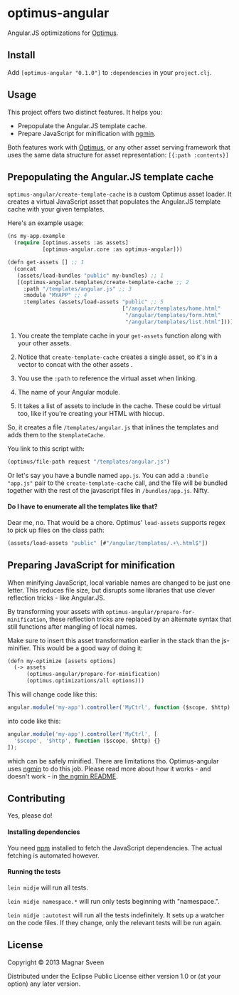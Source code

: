 # optimus-angular

Angular.JS optimizations for [Optimus](http://github.com/magnars/optimus).

## Install

Add `[optimus-angular "0.1.0"]` to `:dependencies` in your `project.clj`.

## Usage

This project offers two distinct features. It helps you:

- Prepopulate the Angular.JS template cache.
- Prepare JavaScript for minification with [ngmin](https://github.com/btford/ngmin).

Both features work with [Optimus](http://github.com/magnars/optimus),
or any other asset serving framework that uses the same data structure
for asset representation: `[{:path :contents}]`

## Prepopulating the Angular.JS template cache

`optimus-angular/create-template-cache` is a custom Optimus asset
loader. It creates a virtual JavaScript asset that populates the
Angular.JS template cache with your given templates.

Here's an example usage:

```cl
(ns my-app.example
  (require [optimus.assets :as assets]
           [optimus-angular.core :as optimus-angular]))

(defn get-assets [] ;; 1
  (concat
   (assets/load-bundles "public" my-bundles) ;; 1
   [(optimus-angular.templates/create-template-cache ;; 2
     :path "/templates/angular.js" ;; 3
     :module "MYAPP" ;; 4
     :templates (assets/load-assets "public" ;; 5
                                    ["/angular/templates/home.html"
                                     "/angular/templates/form.html"
                                     "/angular/templates/list.html"]))]))
```

1. You create the template cache in your `get-assets` function along
   with your other assets.

2. Notice that `create-template-cache` creates a single asset, so it's
   in a vector to concat with the other assets .

3. You use the `:path` to reference the virtual asset when linking.

4. The name of your Angular module.

5. It takes a list of assets to include in the cache. These could be
   virtual too, like if you're creating your HTML with hiccup.

So, it creates a file `/templates/angular.js` that inlines the templates
and adds them to the `$templateCache`.

You link to this script with:

```cl
(optimus/file-path request "/templates/angular.js")
```

Or let's say you have a bundle named `app.js`. You can add a `:bundle
"app.js"` pair to the `create-template-cache` call, and the file will
be bundled together with the rest of the javascript files in
`/bundles/app.js`. Nifty.

#### Do I have to enumerate all the templates like that?

Dear me, no. That would be a chore. Optimus' `load-assets` supports
regex to pick up files on the class path:

```cl
(assets/load-assets "public" [#"/angular/templates/.+\.html$"])
```

## Preparing JavaScript for minification

When minifying JavaScript, local variable names are changed to be just
one letter. This reduces file size, but disrupts some libraries that
use clever reflection tricks - like Angular.JS.

By transforming your assets with
`optimus-angular/prepare-for-minification`, these reflection tricks
are replaced by an alternate syntax that still functions after
mangling of local names.

Make sure to insert this asset transformation earlier in the stack
than the js-minifier. This would be a good way of doing it:

```cl
(defn my-optimize [assets options]
  (-> assets
      (optimus-angular/prepare-for-minification)
      (optimus.optimizations/all options)))
```

This will change code like this:

```js
angular.module('my-app').controller('MyCtrl', function ($scope, $http) {});
```

into code like this:

```js
angular.module('my-app').controller('MyCtrl', [
  '$scope', '$http', function ($scope, $http) {}
]);
```

which can be safely minified. There are limitations tho.
Optimus-angular uses [ngmin](https://github.com/btford/ngmin) to do
this job. Please read more about how it works - and doesn't work - in
[the ngmin README](https://github.com/btford/ngmin).

## Contributing

Yes, please do!

#### Installing dependencies

You need [npm](https://npmjs.org/) installed to fetch the JavaScript
dependencies. The actual fetching is automated however.

#### Running the tests

`lein midje` will run all tests.

`lein midje namespace.*` will run only tests beginning with "namespace.".

`lein midje :autotest` will run all the tests indefinitely. It sets up a
watcher on the code files. If they change, only the relevant tests will be
run again.

## License

Copyright © 2013 Magnar Sveen

Distributed under the Eclipse Public License either version 1.0 or (at
your option) any later version.
